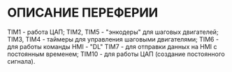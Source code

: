 # ОПИСАНИЕ ПЕРЕФЕРИИ #

TIM1 - работа ЦАП;
TIM2, TIM5 - "энкодеры" для шаговых двигателей;
TIM3, TIM4 - таймеры для управления шаговыми двигателями;
TIM6 - для работы команды HMI - "DL"
TIM7 - для отправки данных на HMI с постоянным временем;
TIM10 - для работы ЦАП (создание постоянного сигнала).
